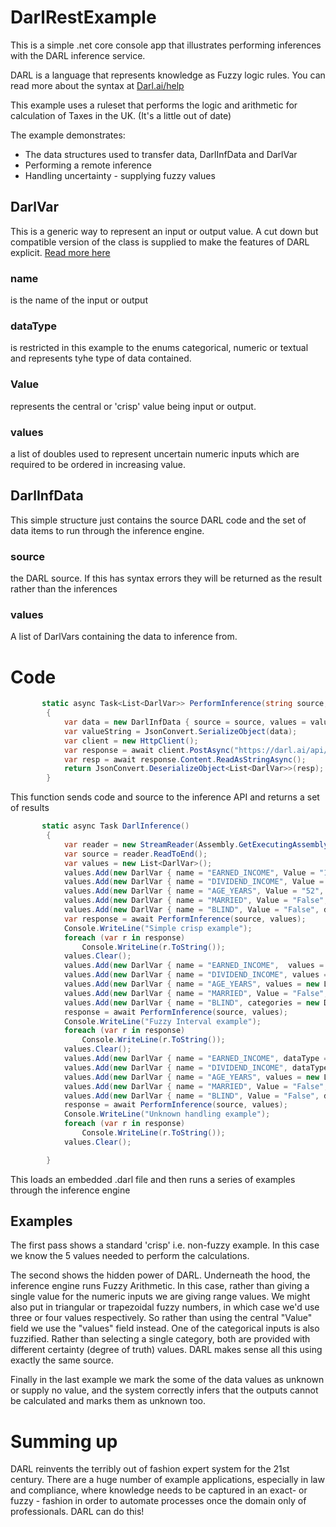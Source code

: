 # DarlRestExample

This is a simple .net core console app that illustrates performing inferences with the DARL inference service.

DARL is a language that represents knowledge as Fuzzy logic rules. You can read more about the syntax at [Darl.ai/help](http://darl.ai/help/darl)

This example uses a ruleset that performs the logic and arithmetic for calculation of Taxes in the UK. (It's a little out of date)


The example demonstrates:
* The data structures used to transfer data, DarlInfData and DarlVar
* Performing a remote inference
* Handling uncertainty - supplying fuzzy values

## DarlVar
This is a generic way to represent an input or output value. A cut down but compatible version of the class is supplied to make the features of DARL explicit. [Read more here](https://www.darl.ai/help/darlvar)

### name 
is the name of the input or output

### dataType
is restricted in this example to the enums categorical, numeric or textual and represents tyhe type of data contained.

### Value
represents the central or 'crisp' value being input or output.

### values
a list of doubles used to represent uncertain numeric inputs which are required to be ordered in increasing value.

## DarlInfData
This simple structure just contains the source DARL code and the set of data items to run through the inference engine.

### source
the DARL source. If this has syntax errors they will be returned as the result rather than the inferences

### values
A list of DarlVars containing the data to inference from.

# Code
```C#
       static async Task<List<DarlVar>> PerformInference(string source, List<DarlVar> values)
        {
            var data = new DarlInfData { source = source, values = values };
            var valueString = JsonConvert.SerializeObject(data);
            var client = new HttpClient();
            var response = await client.PostAsync("https://darl.ai/api/Linter/DarlInf", new StringContent(valueString, Encoding.UTF8, "application/json"));
            var resp = await response.Content.ReadAsStringAsync();
            return JsonConvert.DeserializeObject<List<DarlVar>>(resp);
        }
```
This function sends code and source to the inference API and returns a set of results

```C#
       static async Task DarlInference()
        {
            var reader = new StreamReader(Assembly.GetExecutingAssembly().GetManifestResourceStream("DarlRestExample.UKTaxNI.darl"));
            var source = reader.ReadToEnd();
            var values = new List<DarlVar>();
            values.Add(new DarlVar { name = "EARNED_INCOME", Value = "15600", dataType = DarlVar.DataType.numeric });
            values.Add(new DarlVar { name = "DIVIDEND_INCOME", Value = "15600", dataType = DarlVar.DataType.numeric });
            values.Add(new DarlVar { name = "AGE_YEARS", Value = "52", dataType = DarlVar.DataType.numeric });
            values.Add(new DarlVar { name = "MARRIED", Value = "False", dataType = DarlVar.DataType.categorical });
            values.Add(new DarlVar { name = "BLIND", Value = "False", dataType = DarlVar.DataType.categorical });
            var response = await PerformInference(source, values);
            Console.WriteLine("Simple crisp example");
            foreach (var r in response)
                Console.WriteLine(r.ToString());
            values.Clear();
            values.Add(new DarlVar { name = "EARNED_INCOME",  values = new List<double> { 12000.0, 18000.0 }, dataType = DarlVar.DataType.numeric });
            values.Add(new DarlVar { name = "DIVIDEND_INCOME", values = new List<double> { 18000.0, 19000.0 }, dataType = DarlVar.DataType.numeric });
            values.Add(new DarlVar { name = "AGE_YEARS", values = new List<double> { 37.0, 42.0 }, dataType = DarlVar.DataType.numeric });
            values.Add(new DarlVar { name = "MARRIED", Value = "False", dataType = DarlVar.DataType.categorical });
            values.Add(new DarlVar { name = "BLIND", categories = new Dictionary<string, double> { { "True", 0.7 }, { "False", 0.3 } }, dataType = DarlVar.DataType.categorical });
            response = await PerformInference(source, values);
            Console.WriteLine("Fuzzy Interval example");
            foreach (var r in response)
                Console.WriteLine(r.ToString());
            values.Clear();
            values.Add(new DarlVar { name = "EARNED_INCOME", dataType = DarlVar.DataType.numeric });
            values.Add(new DarlVar { name = "DIVIDEND_INCOME", dataType = DarlVar.DataType.numeric, Value = "33000", unknown = true });
            values.Add(new DarlVar { name = "AGE_YEARS", values = new List<double> { 37.0, 42.0 }, dataType = DarlVar.DataType.numeric });
            values.Add(new DarlVar { name = "MARRIED", Value = "False", dataType = DarlVar.DataType.categorical });
            values.Add(new DarlVar { name = "BLIND", Value = "False", dataType = DarlVar.DataType.categorical });
            response = await PerformInference(source, values);
            Console.WriteLine("Unknown handling example");
            foreach (var r in response)
                Console.WriteLine(r.ToString());
            values.Clear();

        }
```
This loads an embedded .darl file and then runs a series of examples through the inference engine

## Examples
The first pass shows a standard 'crisp' i.e. non-fuzzy example. In this case we know the 5 values needed to perform the calculations.

The second shows the hidden power of DARL. Underneath the hood, the inference engine runs Fuzzy Arithmetic. In this case, rather than giving a single value for the numeric inputs we are giving range values. We might also put in triangular or trapezoidal fuzzy numbers, in which case we'd use three or four values respectively. So rather than using the central "Value" field we use the "values" field instead. One of the categorical inputs is also fuzzified. Rather than selecting a single category, both are provided with different certainty (degree of truth) values. DARL makes sense all this using exactly the same source.

Finally in the last example we mark the some of the data values as unknown or supply no value, and the system correctly infers that the outputs cannot be calculated and marks them as unknown too.

# Summing up

DARL reinvents the terribly out of fashion expert system for the 21st century. There are a huge number of example applications, especially in law and compliance, where knowledge needs to be captured in an exact- or fuzzy - fashion in order to automate processes once the domain only of professionals. DARL can do this!




